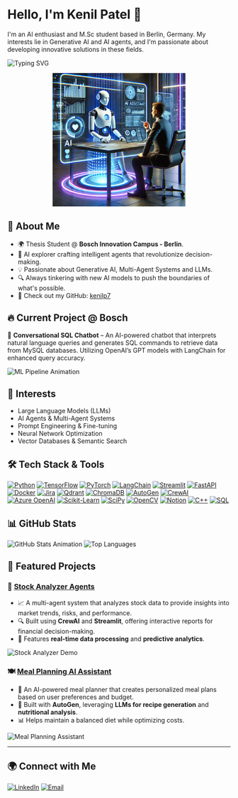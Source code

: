 # Hello, I'm Kenil Patel 👋

I'm an AI enthusiast and M.Sc student based in Berlin, Germany. My interests lie in Generative AI and AI agents, and I'm passionate about developing innovative solutions in these fields.

![Typing SVG](https://readme-typing-svg.herokuapp.com?font=Jetbrains+Mono&size=24&duration=3000&color=00BFFF&center=true&vCenter=true&width=500&lines=GenAI+Enthusiast;ML+Engineer;TechGeek+in+Berlin)

<p align="center">
  <img src="https://github.com/kenilp7/assets/blob/main/ai.png" width="300" alt="AI Assistant Discussion">
</p>


## 🚀 About Me
- 🌍 Thesis Student @ **Bosch Innovation Campus - Berlin**.
- 🚀 AI explorer crafting intelligent agents that revolutionize decision-making.
- 💡 Passionate about Generative AI, Multi-Agent Systems and LLMs.
- 🔍 Always tinkering with new AI models to push the boundaries of what's possible.
- 🔗 Check out my GitHub: [kenilp7](https://github.com/kenilp7)

## 🔥 Current Project @ Bosch
🔹 **Conversational SQL Chatbot** – An AI-powered chatbot that interprets natural language queries and generates SQL commands to retrieve data from MySQL databases. Utilizing OpenAI’s GPT models with LangChain for enhanced query accuracy.

![ML Pipeline Animation](https://readme-typing-svg.herokuapp.com?font=Jetbrains+Mono&size=20&duration=4500&pause=2000&color=00BFFF&center=true&vCenter=true&width=900&lines=📝+User+Question+➡️+LLM+Processing+➡️+Generated+SQL+Query+➡️+Insights+📊)

## 🎯 Interests
- Large Language Models (LLMs)
- AI Agents & Multi-Agent Systems
- Prompt Engineering & Fine-tuning
- Neural Network Optimization
- Vector Databases & Semantic Search

## 🛠️ Tech Stack & Tools
[![Python](https://img.shields.io/badge/Python-3776AB?style=for-the-badge&logo=python&logoColor=white)](https://www.python.org/)
[![TensorFlow](https://img.shields.io/badge/TensorFlow-FF6F00?style=for-the-badge&logo=tensorflow&logoColor=white)](https://www.tensorflow.org/)
[![PyTorch](https://img.shields.io/badge/PyTorch-EE4C2C?style=for-the-badge&logo=pytorch&logoColor=white)](https://pytorch.org/)
[![LangChain](https://img.shields.io/badge/LangChain-0078D4?style=for-the-badge&logo=azuredevops&logoColor=white)](https://www.langchain.com/)
[![Streamlit](https://img.shields.io/badge/Streamlit-FF4B4B?style=for-the-badge&logo=streamlit&logoColor=white)](https://streamlit.io/)
[![FastAPI](https://img.shields.io/badge/FastAPI-009688?style=for-the-badge&logo=fastapi&logoColor=white)](https://fastapi.tiangolo.com/)
[![Docker](https://img.shields.io/badge/Docker-2496ED?style=for-the-badge&logo=docker&logoColor=white)](https://www.docker.com/)
[![Jira](https://img.shields.io/badge/Jira-0052CC?style=for-the-badge&logo=jira&logoColor=white)](https://www.atlassian.com/software/jira)
[![Qdrant](https://img.shields.io/badge/Qdrant-2A2A2A?style=for-the-badge&logo=qdrant&logoColor=white)](https://qdrant.tech/)
[![ChromaDB](https://img.shields.io/badge/ChromaDB-8B0000?style=for-the-badge&logo=apache&logoColor=white)](https://www.trychroma.com/)
[![AutoGen](https://img.shields.io/badge/AutoGen-FF4500?style=for-the-badge&logo=ai&logoColor=white)](https://microsoft.github.io/autogen/)
[![CrewAI](https://img.shields.io/badge/CrewAI-6A5ACD?style=for-the-badge&logo=teamviewer&logoColor=white)](https://crewai.io/)
[![Azure OpenAI](https://img.shields.io/badge/AzureOpenAI-008AD7?style=for-the-badge&logo=microsoftazure&logoColor=white)](https://azure.microsoft.com/en-us/products/cognitive-services/openai-service)
[![Scikit-Learn](https://img.shields.io/badge/ScikitLearn-F7931E?style=for-the-badge&logo=scikit-learn&logoColor=white)](https://scikit-learn.org/)
[![SciPy](https://img.shields.io/badge/SciPy-8CAAE6?style=for-the-badge&logo=scipy&logoColor=white)](https://scipy.org/)
[![OpenCV](https://img.shields.io/badge/OpenCV-5C3EE8?style=for-the-badge&logo=opencv&logoColor=white)](https://opencv.org/)
[![Notion](https://img.shields.io/badge/Notion-000000?style=for-the-badge&logo=notion&logoColor=white)](https://www.notion.so/)
[![C++](https://img.shields.io/badge/C++-00599C?style=for-the-badge&logo=c%2B%2B&logoColor=white)](https://cplusplus.com/)
[![SQL](https://img.shields.io/badge/SQL-4479A1?style=for-the-badge&logo=postgresql&logoColor=white)](https://www.mysql.com/)


## 📊 GitHub Stats

![GitHub Stats Animation](https://github-readme-streak-stats.herokuapp.com?user=kenilp7&theme=radical&hide_border=true)
![Top Languages](https://github-readme-stats.vercel.app/api/top-langs/?username=kenilp7&layout=compact&theme=radical&hide_border=true)

## 📌 Featured Projects

### 🏦 [Stock Analyzer Agents](https://github.com/kenilp7/Stock-Analyzer-Agents)
- 📈 A multi-agent system that analyzes stock data to provide insights into market trends, risks, and performance.
- 🔍 Built using **CrewAI** and **Streamlit**, offering interactive reports for financial decision-making.
- 🚀 Features **real-time data processing** and **predictive analytics**.

![Stock Analyzer Demo](https://github.com/kenilp7/Stock-Analyzer-Agents/blob/main/demo.gif)

### 🍽️ [Meal Planning AI Assistant](https://github.com/kenilp7/Meal-Planning-AI-Assistants)
- 🍱 An AI-powered meal planner that creates personalized meal plans based on user preferences and budget.
- 🧠 Built with **AutoGen**, leveraging **LLMs for recipe generation** and **nutritional analysis**.
- 📊 Helps maintain a balanced diet while optimizing costs.

![Meal Planning Assistant](https://github.com/kenilp7/Meal-Planning-AI-Assistants/blob/main/meal_planner.gif)

---
## 🌍 Connect with Me
[![LinkedIn](https://img.shields.io/badge/LinkedIn-0077B5?style=for-the-badge&logo=linkedin&logoColor=white)](https://www.linkedin.com/in/kenil-patel-3972b6134/)
[![Email](https://img.shields.io/badge/Email-D14836?style=for-the-badge&logo=gmail&logoColor=white)](mailto:kenilpatel2047@gmail.com)

